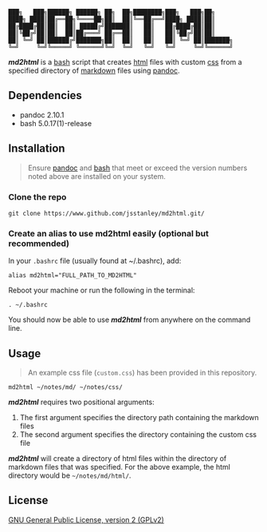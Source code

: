 ```
███╗   ███╗██████╗ ██████╗ ██╗  ██╗████████╗███╗   ███╗██╗     
████╗ ████║██╔══██╗╚════██╗██║  ██║╚══██╔══╝████╗ ████║██║     
██╔████╔██║██║  ██║ █████╔╝███████║   ██║   ██╔████╔██║██║     
██║╚██╔╝██║██║  ██║██╔═══╝ ██╔══██║   ██║   ██║╚██╔╝██║██║     
██║ ╚═╝ ██║██████╔╝███████╗██║  ██║   ██║   ██║ ╚═╝ ██║███████╗
╚═╝     ╚═╝╚═════╝ ╚══════╝╚═╝  ╚═╝   ╚═╝   ╚═╝     ╚═╝╚══════╝
```
***md2html*** is a [bash](https://www.gnu.org/software/bash/) script that creates [html](https://html.spec.whatwg.org/) files with custom [css](https://www.w3.org/Style/CSS/) from a specified directory of [markdown](https://en.wikipedia.org/wiki/Markdown) files using [pandoc](https://www.pandoc.org).

## Dependencies

- pandoc 2.10.1
- bash 5.0.17(1)-release

## Installation

> Ensure [pandoc](https://www.pandoc.org/) and [bash](https://www.gnu.org/software/bash/) that meet or exceed the version numbers noted above are installed on your system.

### Clone the repo

```
git clone https://www.github.com/jsstanley/md2html.git/
```

### Create an alias to use md2html easily (optional but recommended)

In your `.bashrc` file (usually found at ~/.bashrc), add:
```
alias md2html="FULL_PATH_TO_MD2HTML"
```

Reboot your machine or run the following in the terminal:
```
. ~/.bashrc
```

You should now be able to use ***md2html*** from anywhere on the command line.

## Usage
> An example css file (`custom.css`) has been provided in this repository.

```
md2html ~/notes/md/ ~/notes/css/
```

***md2html*** requires two positional arguments:

1. The first argument specifies the directory path containing the markdown files
1. The second argument specifies the directory containing the custom css file

***md2html*** will create a directory of html files within the directory of markdown files that was specified. For the above example, the html directory would be `~/notes/md/html/`.

## License

[GNU General Public License, version 2 (GPLv2)](https://www.gnu.org/licenses/old-licenses/gpl-2.0.txt)
